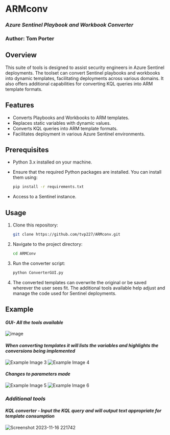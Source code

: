 # ARMconv 
### *Azure Sentinel Playbook and Workbook Converter*
### Author: Tom Porter

## Overview
This suite of tools is designed to assist security engineers in Azure Sentinel deployments. The toolset can convert Sentinel playbooks and workbooks into dynamic templates, facilitating deployments across various domains. It also offers additional capabilities for converting KQL queries into ARM template formats.

## Features

- Converts Playbooks and Workbooks to ARM templates.
- Replaces static variables with dynamic values.
- Converts KQL queries into ARM template formats.
- Facilitates deployment in various Azure Sentinel environments.

## Prerequisites

- Python 3.x installed on your machine.
- Ensure that the required Python packages are installed. You can install them using:

    ```bash
    pip install -r requirements.txt
    ```
- Access to a Sentinel instance.
  
## Usage

1. Clone this repository:

    ```bash
    git clone https://github.com/tvp227/ARMconv.git
    ```

2. Navigate to the project directory:

    ```bash
    cd ARMConv
    ```

3. Run the converter script:

    ```bash
    python ConverterGUI.py
    ```

4. The converted templates can overwrite the original or be saved wherever the user sees fit. The additional tools available help adjust and manage the code used for Sentinel deployments.

## Example
#### *GUI- All the tools available*

![image](https://github.com/tvp227/ARMconv/assets/46229276/b73fc7f8-eeae-4896-bba5-5dc5df13c92e)


#### *When converting templates it will lists the variables and highlights the conversions being implemented*

![Example Image 3](https://github.com/tvp227/ARMconv/assets/46229276/50fda650-b493-4b49-bfac-081cc77c1258)
![Example Image 4](https://github.com/tvp227/ARMconv/assets/46229276/6d9675d7-107f-4935-b581-111bf2ab761f)

#### *Changes to parameters made*

![Example Image 5](https://github.com/tvp227/ARMconv/assets/46229276/b373388d-37d3-4bd0-8a76-ce8ccb3414d2) ![Example Image 6](https://github.com/tvp227/ARMconv/assets/46229276/01a11a0b-d6d7-4262-8d59-aa76b2eb5893)

### *Additional tools*
#### *KQL converter - Input the KQL query and will output text appropriate for template consumption*
![Screenshot 2023-11-16 221742](https://github.com/tvp227/ARMconv/assets/46229276/f741c975-e50a-4ce1-8762-fcbfb101e845)

